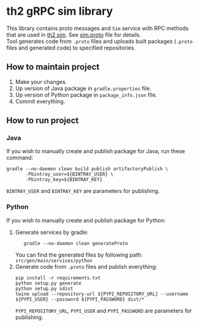 # th2 gRPC sim library

This library contains proto messages and `Sim` service with RPC methods that are used in [th2 sim](https://github.com/th2-net/th2-sim "th2-sim"). See [sim.proto](src/main/proto/th2_grpc_sim/sim.proto "sim.proto") file for details. <br>
Tool generates code from `.proto` files and uploads built packages (`.proto` files and generated code) to specified repositories.

## How to maintain project
1. Make your changes.
2. Up version of Java package in `gradle.properties` file.
3. Up version of Python package in `package_info.json` file.
4. Commit everything.

## How to run project

### Java
If you wish to manually create and publish package for Java, run these command:
```
gradle --no-daemon clean build publish artifactoryPublish \
       -Pbintray_user=${BINTRAY_USER} \
       -Pbintray_key=${BINTRAY_KEY}
```
`BINTRAY_USER` and `BINTRAY_KEY` are parameters for publishing.

### Python
If you wish to manually create and publish package for Python:
1. Generate services by gradle:
    ```
       gradle --no-daemon clean generateProto
    ```
   You can find the generated files by following path: `src/gen/main/services/python`
2. Generate code from `.proto` files and publish everything:
    ```
    pip install -r requirements.txt
    python setup.py generate
    python setup.py sdist
    twine upload --repository-url ${PYPI_REPOSITORY_URL} --username ${PYPI_USER} --password ${PYPI_PASSWORD} dist/*
    ```
   `PYPI_REPOSITORY_URL`, `PYPI_USER` and `PYPI_PASSWORD` are parameters for publishing.